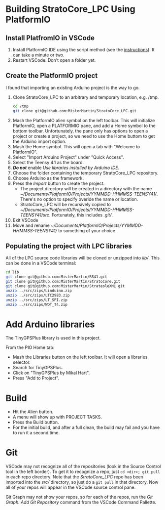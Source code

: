 # Building StratoCore_LPC Using PlatformIO

## Install PlatfromIO in VSCode

1. Install PlatformIO IDE using the script method (see 
   the [instructions](https://platformio.org/install/ide?install=vscode)).
   It can take a minute or two.
1. Restart VSCode. Don't open a folder yet.

## Create the PlatformIO project

I found that importing an existing Arduino project is the way to go.

1. Clone StratoCore_LPC to an arbitrary and temporary location, e.g. /tmp.
   ```sh
   cd /tmp
   git clone git@github.com:MisterMartin/StratoCore_LPC.git
   ```
1. Mash the PlatformIO alien symbol on the left toolbar. This will initialize 
   PlatformIO, open a PLATFORMIO pane, and add a Home symbol to the bottom toolbar.
   Unfortunately, the pane only has options to open a project or create a project,
   so we need to use the Home buttom to get the Arduino import option.
1. Mash the Home symbol. This will open a tab with "Welcome to PlatformIO". 
1. Select "Import Arduino Project" under "Quick Access".
  1. Select the Teensy 4.1 as the board.
  1. ***Do not*** enable *Use libraries installed by Arduino IDE*.
  1. Choose the folder containing the temporary StratoCore_LPC 
     repository.
  1. Choose Arduino as the framework.
1. Press the *Import* button to create the project.
   - The project directory will be created in a directory with the name 
   *~/Documents/PlatformIO/Projects/YYMMDD-HHMMSS-TEENSY41/*. There's no
   option to specify overide the name or location.
   - StratoCore_LPC will be recursively copied to 
   *~/Documents/PlatformIO/Projects/YYMMDD-HHMMSS-TEENSY41/src*.
   Fortunately, this includes *.git/*.
1. Exit VSCode
1. Move and rename 
   *~/Documents/PlatformIO/Projects/YYMMDD-HHMMSS-TEENSY41/*
   to something of your choice.

## Populating the project with LPC libraries

All of the LPC source code libraries will be cloned or unzipped into *lib/*. This can be done 
in a VSCode terminal:

```sh
cd lib
git clone git@github.com:MisterMartin/RS41.git
git clone git@github.com:MisterMartin/StratoCore.git
git clone git@github.com:MisterMartin/StrateoleXML.git
unzip ../src/zips/Linduino.zip
unzip ../src/zips/LTC2983.zip
unzip ../src/zips/LT_SPI.zip
unzip ../src/zips/WDT_T4.zip
```

# Add Arduino libraries

The TinyGPSPlus library is used in this project. 

From the PIO Home tab:

- Mash the Libraries button on the left toolbar. It will open a libraries
  selector.
- Search for TinyGPSPlus.
- Click on "TinyGPSPlus by Mikal Hart".
- Press "Add to Project".

# Build

- Hit the Alien button. 
- A menu will show up with PROJECT TASKS. 
- Press the Build button.
- For the initial build, and after a full clean, the build may fail and you have to run it a second time. 

# Git

VSCode may not recognize all of the repositories (look in the Source Control tool in the left border).
To get it to recognize a repo, just ```cd <dir>; git pull``` in each repo directory. 
Note that the *StratoCore_LPC* repo has been imported into the *src/* directory, so just
do a ```git pull``` in that directory. Now all of your repos will appear in the VSCode source control pane.

Git Graph may not show your repos, so for each of the repos, run the *Git Graph: Add Git Repository* command from the VSCode Command Pallette.

